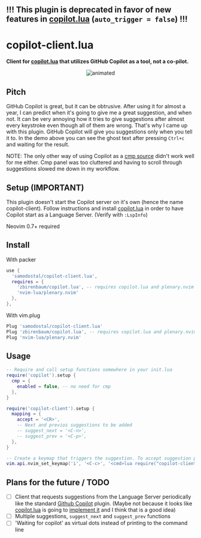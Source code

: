 ## !!! This plugin is deprecated in favor of new features in [copilot.lua](https://github.com/zbirenbaum/copilot.lua) (`auto_trigger = false`) !!!
# copilot-client.lua
**Client for [copilot.lua](https://github.com/zbirenbaum/copilot.lua) that utilizes GitHub Copilot as a tool, not a co-pilot.**

<p align="center">
  <img src="https://user-images.githubusercontent.com/44208530/185738152-60d9fe4f-b786-4791-a703-99c1f1500cab.gif" alt="animated" />
</p>

## Pitch
GitHub Copilot is great, but it can be obtrusive. After using it for almost a year, I can predict when it's going to give me a great suggestion, and when not. It can be very annoying how it tries to give suggestions after almost every keystroke even though all of them are wrong. That's why I came up with this plugin. GitHub Copilot will give you suggestions only when you tell it to. In the demo above you can see the ghost text after pressing `Ctrl+c` and waiting for the result.

NOTE: The only other way of using Copilot as a [cmp source](https://github.com/zbirenbaum/copilot-cmp) didn't work well for me either. Cmp panel was too cluttered and having to scroll through suggestions slowed me down in my workflow.

## Setup (IMPORTANT)
This plugin doesn't start the Copilot server on it's own (hence the name copilot-client). Follow instructions and install [copilot.lua](https://github.com/zbirenbaum/copilot.lua) in order to have Copilot start as a Language Server. (Verify with `:LspInfo`)  

Neovim 0.7+ required

## Install
With packer
```lua
use {
  'samodostal/copilot-client.lua',
  requires = {
    'zbirenbaum/copilot.lua', -- requires copilot.lua and plenary.nvim
    'nvim-lua/plenary.nvim'
  },
},
```
With vim.plug
```lua
Plug 'samodostal/copilot-client.lua'
Plug 'zbirenbaum/copilot.lua', -- requires copilot.lua and plenary.nvim
Plug 'nvim-lua/plenary.nvim'
```

## Usage
```lua
-- Require and call setup functions somewhere in your init.lua
require('copilot').setup {
  cmp = {
    enabled = false, -- no need for cmp
  },
}

require('copilot-client').setup {
  mapping = {
    accept = '<CR>',
    -- Next and previos suggestions to be added
    -- suggest_next = '<C-n>',
    -- suggest_prev = '<C-p>',
  },
}

-- Create a keymap that triggers the suggestion. To accept suggestion press <CR> as set in the setup.
vim.api.nvim_set_keymap('i', '<C-c>', '<cmd>lua require("copilot-client").suggest()<CR>', { noremap = true, silent = true })
```

## Plans for the future / TODO
- [ ] Client that requests suggestions from the Language Server periodically like the standard [Github Copilot](https://github.com/github/copilot.vim) plugin. (Maybe not because it looks like [copilot.lua](https://github.com/zbirenbaum/copilot.lua) is going to [implement it](https://github.com/zbirenbaum/copilot.lua/issues/19) and I think that is a good idea)
- [ ] Multiple suggestions, `suggest_next` and `suggest_prev` functions
- [ ] 'Waiting for copilot' as virtual dots instead of printing to the command line

